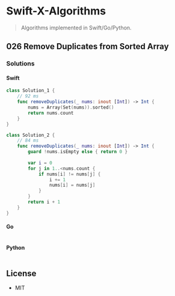 # Swift-X-Algorithms

> Algorithms implemented in Swift/Go/Python.

## 026 Remove Duplicates from Sorted Array

### Solutions

#### Swift

```Swift
class Solution_1 {
    // 92 ms
    func removeDuplicates(_ nums: inout [Int]) -> Int {
        nums = Array(Set(nums)).sorted()
        return nums.count
    }
}

class Solution_2 {
    // 84 ms
    func removeDuplicates(_ nums: inout [Int]) -> Int {
        guard !nums.isEmpty else { return 0 }
        
        var i = 0
        for j in 1..<nums.count {
            if nums[i] != nums[j] {
                i += 1
                nums[i] = nums[j]
            }
        }
        return i + 1
    }
}
```

#### Go

```go
```

#### Python

```python
```

## License

- MIT

